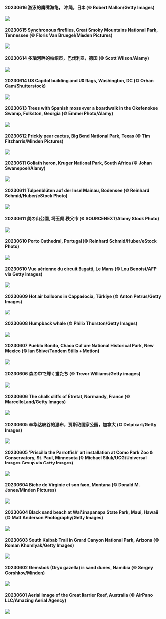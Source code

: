 #### 20230616 游泳的鹰嘴海龟， 冲绳，日本 (© Robert Mallon/Getty Images)

![](20230616_HawksbillTurtle_1920x1080.jpg)

#### 20230615 Synchronous fireflies, Great Smoky Mountains National Park, Tennessee (© Floris Van Bruegel/Minden Pictures)

![](20230615_SmokyFireflies_1920x1080.jpg)

#### 20230614 多瑙河畔的帕绍市，巴伐利亚，德国 (© Scott Wilson/Alamy)

![](20230614_PassauSunsetJune_1920x1080.jpg)

#### 20230614 US Capitol building and US flags, Washington, DC (© Orhan Cam/Shutterstock)

![](20230614_FlagDayCapitol_1920x1080.jpg)

#### 20230613 Trees with Spanish moss over a boardwalk in the Okefenokee Swamp, Folkston, Georgia (© Emmer Photo/Alamy)

![](20230613_OkefenokeeSwamp_1920x1080.jpg)

#### 20230612 Prickly pear cactus, Big Bend National Park, Texas (© Tim Fitzharris/Minden Pictures)

![](20230612_BigBendAnniv_1920x1080.jpg)

#### 20230611 Goliath heron, Kruger National Park, South Africa (© Johan Swanepoel/Alamy)

![](20230611_GoliathHeron_1920x1080.jpg)

#### 20230611 Tulpenblüten auf der Insel Mainau, Bodensee (© Reinhard Schmid/Huber/eStock Photo)

![](20230611_GartenTagTulpen_1920x1080.jpg)

#### 20230611 美の山公園, 埼玉県 秩父市 (© SOURCENEXT/Alamy Stock Photo)

![](20230611_Ajisai_1920x1080.jpg)

#### 20230610 Porto Cathedral, Portugal (© Reinhard Schmid/Huber/eStock Photo)

![](20230610_PortugalDay_1920x1080.jpg)

#### 20230610 Vue aérienne du circuit Bugatti, Le Mans (© Lou Benoist/AFP via Getty Images)

![](20230610_LeMansCentenary_1920x1080.jpg)

#### 20230609 Hot air balloons in Cappadocia, Türkiye (© Anton Petrus/Getty Images)

![](20230609_BalloonsTurkey_1920x1080.jpg)

#### 20230608 Humpback whale (© Philip Thurston/Getty Images)

![](20230608_PlayfulHumpback_1920x1080.jpg)

#### 20230607 Pueblo Bonito, Chaco Culture National Historical Park, New Mexico (© Ian Shive/Tandem Stills + Motion)

![](20230607_ChacoCulture_1920x1080.jpg)

#### 20230606 森の中で輝く蛍たち (© Trevor Williams/Getty images)

![](20230606_Mangzhong_1920x1080.jpg)

#### 20230606 The chalk cliffs of Étretat, Normandy, France (© MarcelloLand/Getty Images)

![](20230606_CliffsEtretat_1920x1080.jpg)

#### 20230605 辛华达峡谷的瀑布，贾斯珀国家公园，加拿大 (© Delpixart/Getty Images)

![](20230605_WaterfallsSunwaptaValley_1920x1080.jpg)

#### 20230605 'Priscilla the Parrotfish' art installation at Como Park Zoo & Conservatory, St. Paul, Minnesota (© Michael Siluk/UCG/Universal Images Group via Getty Images)

![](20230605_PlasticParrotfish_1920x1080.jpg)

#### 20230604 Biche de Virginie et son faon, Montana  (© Donald M. Jones/Minden Pictures)

![](20230604_OdocoileusVirginianus_1920x1080.jpg)

#### 20230604 Black sand beach at Wai'ānapanapa State Park, Maui, Hawaii (© Matt Anderson Photography/Getty Images)

![](20230604_MauiBeach_1920x1080.jpg)

#### 20230603 South Kaibab Trail in Grand Canyon National Park, Arizona (© Roman Khomlyak/Getty Images)

![](20230603_SouthKaibabTrail_1920x1080.jpg)

#### 20230602 Gemsbok (Oryx gazella) in sand dunes, Namibia (© Sergey Gorshkov/Minden)

![](20230602_GemsbokNamibia_1920x1080.jpg)

#### 20230601 Aerial image of the Great Barrier Reef, Australia (© AirPano LLC/Amazing Aerial Agency)

![](20230601_ReefAwareness_1920x1080.jpg)

